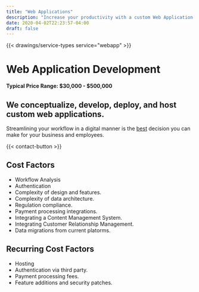 ```yaml
---
title: "Web Applications"
description: "Increase your productivity with a custom Web Application made by Digital Masterpiece."
date: 2020-04-02T22:23:57-04:00
draft: false
---
```


{{< drawings/service-types service="webapp" >}}

# Web Application Development

**Typical Price Range: $30,000 - $500,000**

## We conceptualize, develop, deploy, and host custom web applications.

Streamlining your workflow in a digital manner is the [best](https://digitalmarketinginstitute.com/en-us/blog/what-is-the-cost-of-not-going-digital-for-a-business) decision you can make for your business and employees.

{{< contact-button >}}

## Cost Factors

- Workflow Analysis
- Authentication
- Complexity of design and features.
- Complexity of data architecture.
- Regulation compliance.
- Payment processing integrations.
- Integrating a Content Management System.
- Integrating Customer Relationship Management.
- Data migrations from current platorms.


## Recurring Cost Factors

- Hosting
- Authentication via third party.
- Payment processing fees.
- Feature additions and security patches.